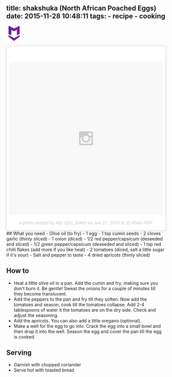 title: shakshuka (North African Poached Eggs)
date: 2015-11-28 10:48:11
tags: 
	- recipe
	- cooking
---
![shakshuka](https://github.com/adam-p/markdown-here/raw/master/src/common/images/icon48.png)
<blockquote class="instagram-media" data-instgrm-version="6" style=" background:#FFF; border:0; border-radius:3px; box-shadow:0 0 1px 0 rgba(0,0,0,0.5),0 1px 10px 0 rgba(0,0,0,0.15); margin: 1px; max-width:658px; padding:0; width:99.375%; width:-webkit-calc(100% - 2px); width:calc(100% - 2px);"><div style="padding:8px;"> <div style=" background:#F8F8F8; line-height:0; margin-top:40px; padding:50.0% 0; text-align:center; width:100%;"> <div style=" background:url(data:image/png;base64,iVBORw0KGgoAAAANSUhEUgAAACwAAAAsCAMAAAApWqozAAAAGFBMVEUiIiI9PT0eHh4gIB4hIBkcHBwcHBwcHBydr+JQAAAACHRSTlMABA4YHyQsM5jtaMwAAADfSURBVDjL7ZVBEgMhCAQBAf//42xcNbpAqakcM0ftUmFAAIBE81IqBJdS3lS6zs3bIpB9WED3YYXFPmHRfT8sgyrCP1x8uEUxLMzNWElFOYCV6mHWWwMzdPEKHlhLw7NWJqkHc4uIZphavDzA2JPzUDsBZziNae2S6owH8xPmX8G7zzgKEOPUoYHvGz1TBCxMkd3kwNVbU0gKHkx+iZILf77IofhrY1nYFnB/lQPb79drWOyJVa/DAvg9B/rLB4cC+Nqgdz/TvBbBnr6GBReqn/nRmDgaQEej7WhonozjF+Y2I/fZou/qAAAAAElFTkSuQmCC); display:block; height:44px; margin:0 auto -44px; position:relative; top:-22px; width:44px;"></div></div><p style=" color:#c9c8cd; font-family:Arial,sans-serif; font-size:14px; line-height:17px; margin-bottom:0; margin-top:8px; overflow:hidden; padding:8px 0 7px; text-align:center; text-overflow:ellipsis; white-space:nowrap;"><a href="https://www.instagram.com/p/4bLjUvybbz/" style=" color:#c9c8cd; font-family:Arial,sans-serif; font-size:14px; font-style:normal; font-weight:normal; line-height:17px; text-decoration:none;" target="_blank">A photo posted by Aby (@a_bster)</a> on <time style=" font-family:Arial,sans-serif; font-size:14px; line-height:17px;" datetime="2015-06-27T07:45:32+00:00">Jun 27, 2015 at 12:45am PDT</time></p></div></blockquote>
<script async defer src="//platform.instagram.com/en_US/embeds.js"></script>
## What you need
- Olive oil (to fry)
- 1 egg
- 1 tsp cumin seeds
- 2 cloves garlic (thinly sliced)
- 1 onion (diced)
- 1/2 red pepper/capsicum  (deseeded and sliced)
- 1/2 green pepper/capsicum  (deseeded and sliced)
- 1 tsp red chilli flakes (add more if you like heat)
- 2 tomatoes (diced, salt a little sugar if it's sour)
- Salt and pepper to taste
- 4 dried apricots (thinly sliced)

## How to
- Heat a little olive oil in a pan. Add the cumin and fry, making sure you don't burn it. Be gentle! Sweat the onions for a couple of minutes till they become translucent.
- Add the peppers to the pan and fry till they soften. Now add the tomatoes and season, cook till the tomatoes collapse. Add 2-4 tablespoons of water it the tomatoes are on the dry side. Check and adjust the seasoning.
- Add the apricots. You can also add a little oregano (optional).
- Make a well for the egg to go into. Crack the egg into a small bowl and then drop it into the well. Season the egg and cover the pan till the egg is cooked.

## Serving 
- Garnish with chopped coriander
- Serve hot with toasted bread